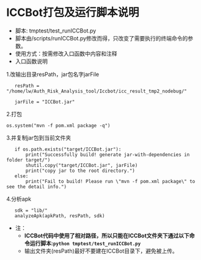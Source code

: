   # ICCBot打包及运行脚本说明


- 脚本: tmptest/test_runICCBot.py
- 脚本由/scripts/runICCBot.py修改而得，只改变了需要执行的终端命令的参数。
- 使用方式：按需修改入口函数中内容和注释
- 入口函数说明
  
1.改输出目录resPath，jar包名字jarFile

 ```
    resPath = "/home/lw/Auth_Risk_Analysis_tool/Iccbot/icc_result_tmp2_nodebug/"

    jarFile = "ICCBot.jar"
 ```

2.打包
 
 ```
 os.system("mvn -f pom.xml package -q")
 ```

3.并复制jar包到当前文件夹

 ```
    if os.path.exists("target/ICCBot.jar"):
        print("Successfully build! generate jar-with-dependencies in folder target/")
        shutil.copy("target/ICCBot.jar", jarFile)
        print("copy jar to the root directory.")
    else:
        print("Fail to build! Please run \"mvn -f pom.xml package\" to see the detail info.")
 ```
4.分析apk
 ```
    sdk = "lib/"    
    analyzeApk(apkPath, resPath, sdk)
 ```


- 注：
  - <b>ICCBot代码中使用了相对路径，所以只能在ICCBot文件夹下通过以下命令运行脚本:```python tmptest/test_runICCBot.py```
        </b>
  - 输出文件夹(resPath)最好不要建在ICCBot目录下，避免被上传。